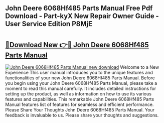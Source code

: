 ## John Deere 6068Hf485 Parts Manual Free Pdf Download - Part-kyX New Repair Owner Guide - User Service Edition P8MjE

# <h2><a href="http://bc92016.oget.top/?id=John+Deere+6068Hf485+Parts+Manual">🔗Download New 👉🔴 John Deere 6068Hf485 Parts Manual</a></h2>

[![John Deere 6068Hf485 Parts Manual new download](https://i.imgur.com/5g1atiW.png)](http://bc92016.oget.top/?id=John+Deere+6068Hf485+Parts+Manual)
Welcome to a New Experience This user manual introduces you to the unique features and functionalities of your new John Deere 6068Hf485 Parts Manual. Before you begin using your John Deere 6068Hf485 Parts Manual, please take a moment to read this manual carefully. It includes detailed instructions for setting up the product, as well as information on how to use its various features and capabilities. This remarkable John Deere 6068Hf485 Parts Manual features list of features for seamless and efficient performance. Please Share Your Thoughts John Deere 6068Hf485 Parts Manual. Your feedback is invaluable to us. Please share your thoughts and suggestions.
